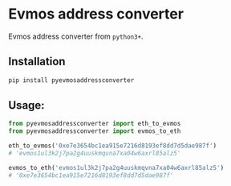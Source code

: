 # Evmos address converter

Evmos address converter from `python3+`.

## Installation

```sh
pip install pyevmosaddressconverter
```

## Usage:

```python
from pyevmosaddressconverter import eth_to_evmos
from pyevmosaddressconverter import evmos_to_eth

eth_to_evmos('0xe7e3654bc1ea915e7216d8193ef8dd7d5dae987f')
# 'evmos1ul3k2j7pa2g4uuskmqvna7xa04w6axrl85alz5'

evmos_to_eth('evmos1ul3k2j7pa2g4uuskmqvna7xa04w6axrl85alz5')
# '0xe7e3654bc1ea915e7216d8193ef8dd7d5dae987f'
```
